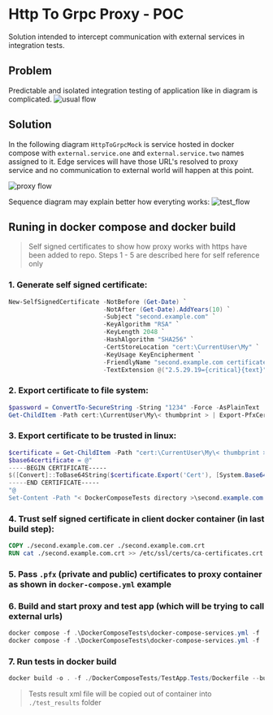 # Http To Grpc Proxy - POC
Solution intended to intercept communication with external services in integration tests.

## Problem
Predictable and isolated integration testing of application like in diagram is complicated.
![usual flow](https://www.plantuml.com/plantuml/png/XLDDJyCm3BtdLrZSGOBZ3WZ4XxG3HyG1JIXAJHkHn25nsIR4VyTfIcaHWnscok_Px_aZ5vbrujuxw7El7JmxsYeLjNdHBSBHpOun1UsU7YYvvWZU5SZl4SVmISRqPWsUKC3D0OYtj54VivftrYGQqJoLl4qKU0F7_V4vFAw35F7OMCsuMK6Regci1J2IRveMJuNbN__cd5LE9TMa4VsrdHLqpF6RVNQGNJeSsTAdDam9xWLKvMzCgksjm1PpGibA1MA4PDkEWPvXCHLr2Hc7i9-7WJlDOCZxFbWZxULQJypirJMP5v4JD4g20E38o4ORV4D7qMDWXQ4fgZ-rlysASorO9vzvdnbzbPnSmzPofsGyXUaf8U2ko3KmMJ-WCGn0tKeQxhIF3bSrz9MuR6kGiRD5JhI230S1CH6J8NT8SNu7I-7rRuNd-cfGGTdwr5SLzfXpEUB_j9VlHbs6FNoT3IotgMDqHTHIa2SeqbUJZn9Y4bhPvvIbPUX69oipfvu5JTItNJs_oSs5VCcZ_WG0 "usual flow")

## Solution
In the following diagram `HttpToGrpcMock` is service hosted in docker compose with `external.service.one` and `external.service.two` names assigned to it. Edge services will have those URL's resolved to proxy service and no communication to external world will happen at this point.

![proxy flow](https://www.plantuml.com/plantuml/png/VP9FJyCm3CNl-HGM9v3O97RaW2OX_XrscyHXcb2MU9srDEuIjp0XlZjEkp61q7fgxP-VtqiwpMAJj7M09l777jQ1turfhDlQ2k5YHYvnnjIHmtm1dmRqMJmcZhA4KJkwWyLB54mrUhA2orkeKkC6wbVZ03_u2c-KgdVdcSd03D0mTEW-YpHpVj8jCtPRnJPQE76Jyzm0_kcPhrFYOgXALeZZsnopv6FcGjy7mZvu-6T3KOai22iMuHfu3QSPyxh12D8BfZPUW-lBu3X6T5eKFbn0e8vY1HGpUGIlofWKgnkz1cEZXuGEgKFLmLshWcMKf9yczD2HxU-W58GTXt5l0oX3cxKlR33QLL2Vv4d5IbGRoeesakkJGsRGAC0nx7_MN1ujNe6pqQomE27iL7FLYdxaXcDMN-fKIb5FTAoxV3aKOwRwfh_PDm00 "proxy flow")

Sequence diagram may explain better how everyting works:
![test_flow](https://www.plantuml.com/plantuml/png/TLFBSi8m3BpxA_G3b7iE7JgTFZWmxRJv0U48ui6nKbk1ylUL4mWaCxqfahMxMYch91YbQxmnhGREkXQ3G4b99ectsDfdxoXCqw-HPvcNQa-JnBj8MtBktx0z69EXOR5u77eB-FpuBc6PA5JBbfLrhDye2t0XIUoiW32Sq0diECAIVeLYGB-qwBtfyK0RiuG2rc4eWkMcwOApA8w3oSNyQ2ghW5g_JM0XY6vV2_1k6AMiNJWaS0aoYGjxG2iTUdCbXqJnw2mPdI3tcoaop2RPQppZcJcq3Zi6t78d4CcIErAbmK-NLw8oTF8JnagJweLeCetCDvxCskzmS7FuAE0fgLWPqQx5UtrPGa-OMWvfZZcJEXzrDBztSx3wkkdPq4FkgwUfigrRL8HTlyC6pw2lOKiGr86KC9xr1A3H-z0r94eFPeDdBUibdBZpLNvQeU1MYz2r6XBeXIHkIEgCxjs1G6gKqQpBkOpUg1JsHxexHMWZDquz-CV4YqDcfGtw1_q1 "test_flow")

## Runing in docker compose and docker build
> Self signed certificates to show how proxy works with https have been added to repo. Steps 1 - 5 are described here for self reference only
### 1. Generate self signed certificate:
```powershell
New-SelfSignedCertificate -NotBefore (Get-Date) `
                          -NotAfter (Get-Date).AddYears(10) `
                          -Subject "second.example.com" `
                          -KeyAlgorithm "RSA" `
                          -KeyLength 2048 `
                          -HashAlgorithm "SHA256" `
                          -CertStoreLocation "cert:\CurrentUser\My" `
                          -KeyUsage KeyEncipherment `
                          -FriendlyName "second.example.com certificate for sample integration tests" `
                          -TextExtension @("2.5.29.19={critical}{text}","2.5.29.37={critical}{text}1.3.6.1.5.5.7.3.1","2.5.29.17={critical}{text}DNS=second.example.com")
```
### 2. Export certificate to file system:
```powershell
$password = ConvertTo-SecureString -String "1234" -Force -AsPlainText
Get-ChildItem -Path cert:\CurrentUser\My\< thumbprint > | Export-PfxCertificate -FilePath "< DockerComposeTests directory >\second.example.com.pfx" -Password $password
```

### 3. Export certificate to be trusted in linux:
```powershell
$certificate = Get-ChildItem -Path "cert:\CurrentUser\My\< thumbprint >
$base64certificate = @"
-----BEGIN CERTIFICATE-----
$([Convert]::ToBase64String($certificate.Export('Cert'), [System.Base64FormattingOptions]::InsertLineBreaks))
-----END CERTIFICATE-----
"@
Set-Content -Path "< DockerComposeTests directory >\second.example.com.cer" -Value $base64certificate
```

### 4. Trust self signed certificate in client docker container (in last build step):
```Dockerfile
COPY ./second.example.com.cer ./second.example.com.crt
RUN cat ./second.example.com.crt >> /etc/ssl/certs/ca-certificates.crt
```

### 5. Pass `.pfx` (private and public) certificates to proxy container as shown in `docker-compose.yml` example

### 6. Build and start proxy and test app (which will be trying to call external urls)
```powershell
docker compose -f .\DockerComposeTests\docker-compose-services.yml -f .\DockerComposeTests\docker-compose-proxy.yml build
docker compose -f .\DockerComposeTests\docker-compose-services.yml -f .\DockerComposeTests\docker-compose-proxy.yml up -d
```

### 7. Run tests in docker build
```powershell
docker build -o . -f ./DockerComposeTests/TestApp.Tests/Dockerfile --build-arg CACHEBUST=$(date) .
```
> Tests result xml file will be copied out of container into `./test_results` folder